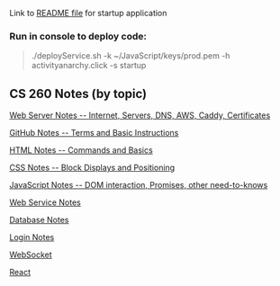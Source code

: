 Link to [README file](/README.md) for startup application

### Run in console to deploy code:

> ./deployService.sh -k ~/JavaScript/keys/prod.pem -h activityanarchy.click -s startup

## CS 260 Notes (by topic)

[Web Server Notes -- Internet, Servers, DNS, AWS, Caddy, Certificates](/all_notes/web_server_notes.md)

[GitHub Notes -- Terms and Basic Instructions](/All_Notes/GitHub_notes.md)

[HTML Notes -- Commands and Basics](/All_Notes/html_notes.md)
    
[CSS Notes -- Block Displays and Positioning](/all_notes/css_notes.md)

[JavaScript Notes -- DOM interaction, Promises, other need-to-knows](/all_notes/javascript_notes.md)

[Web Service Notes](/all_notes/web_service_notes.md)

[Database Notes](/all_notes/database_notes.md)

[Login Notes](/all_notes/login_notes.md)

[WebSocket](/all_notes/websocket_notes.md)

[React](/all_notes/react_notes.md)